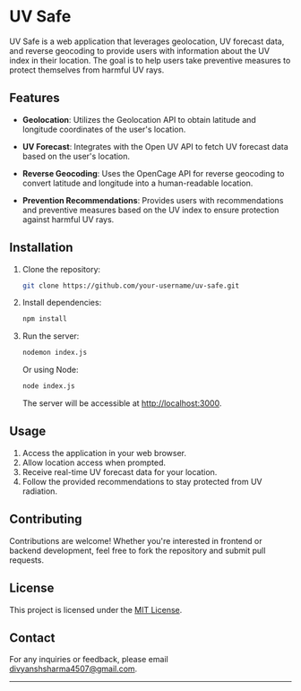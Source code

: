 # UV Safe

UV Safe is a web application that leverages geolocation, UV forecast data, and reverse geocoding to provide users with information about the UV index in their location. The goal is to help users take preventive measures to protect themselves from harmful UV rays.

## Features

- **Geolocation**: Utilizes the Geolocation API to obtain latitude and longitude coordinates of the user's location.
  
- **UV Forecast**: Integrates with the Open UV API to fetch UV forecast data based on the user's location.

- **Reverse Geocoding**: Uses the OpenCage API for reverse geocoding to convert latitude and longitude into a human-readable location.

- **Prevention Recommendations**: Provides users with recommendations and preventive measures based on the UV index to ensure protection against harmful UV rays.

## Installation

1. Clone the repository:

    ```bash
    git clone https://github.com/your-username/uv-safe.git
    ```

2. Install dependencies:

    ```bash
    npm install
    ```

3. Run the server:

    ```bash
    nodemon index.js
    ```

   Or using Node:

    ```bash
    node index.js
    ```

   The server will be accessible at [http://localhost:3000](http://localhost:3000).

## Usage

1. Access the application in your web browser.
2. Allow location access when prompted.
3. Receive real-time UV forecast data for your location.
4. Follow the provided recommendations to stay protected from UV radiation.

## Contributing

Contributions are welcome! Whether you're interested in frontend or backend development, feel free to fork the repository and submit pull requests.

## License

This project is licensed under the [MIT License](LICENSE).

## Contact

For any inquiries or feedback, please email [divyanshsharma4507@gmail.com](mailto:divyanshsharma4507@gmail.com).

---

